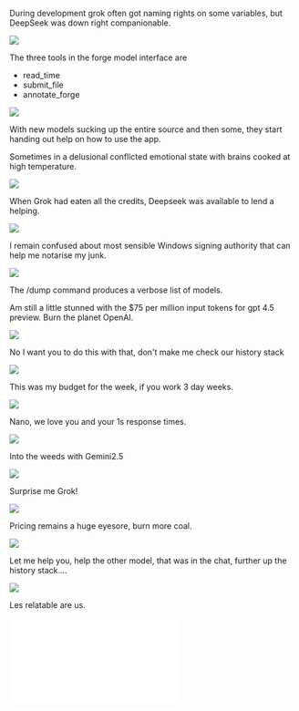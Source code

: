 During development grok often got naming rights on some variables, but DeepSeek was down right companionable.

![](media/roha3.png)

The three tools in the forge model interface are 

* read_time
* submit_file
* annotate_forge

![](media/relaymodelalert.png)

With new models sucking up the entire source and then some, they start handing out help on how to use the app.

Sometimes in a delusional conflicted emotional state with brains cooked at high temperature.

![](media/submission1.png)

When Grok had eaten all the credits, Deepseek was available to lend a helping.

![](media/crashburnrepeat.png)

I remain confused about most sensible Windows signing authority that can help me notarise my junk.

![](media/dailychatbot.png)

The /dump command produces a verbose list of models.

Am still a little stunned with the $75 per million input tokens for gpt 4.5 preview. Burn the planet OpenAI.

![](media/deets.png)

No I want you to do this with that, don't make me check our history stack

![](media/forgerc3.png)

This was my budget for the week, if you work 3 day weeks.

![](media/xaipolite.png)

Nano, we love you and your 1s response times.

![](media/nanolove.png)

Into the weeds with Gemini2.5

![](media/plan.png)

Surprise me Grok!

![](media/groknose.png)

Pricing remains a huge eyesore, burn more coal.

![](media/models.png)

Let me help you, help the other model, that was in the chat, further up the history stack....

![](media/regurgemuch.png)

Les relatable are us.

![](media/relayblog.md)
